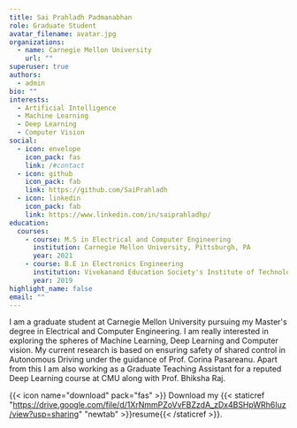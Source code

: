 ```yaml
---
title: Sai Prahladh Padmanabhan
role: Graduate Student
avatar_filename: avatar.jpg
organizations:
  - name: Carnegie Mellon University
    url: ""
superuser: true
authors:
  - admin
bio: ""
interests:
  - Artificial Intelligence
  - Machine Learning
  - Deep Learning
  - Computer Vision
social:
  - icon: envelope
    icon_pack: fas
    link: /#contact
  - icon: github
    icon_pack: fab
    link: https://github.com/SaiPrahladh
  - icon: linkedin
    icon_pack: fab
    link: https://www.linkedin.com/in/saiprahladhp/
education:
  courses:
    - course: M.S in Electrical and Computer Engineering
      institution: Carnegie Mellon University, Pittsburgh, PA
      year: 2021
    - course: B.E in Electronics Engineering
      institution: Vivekanand Education Society's Institute of Technology, Mumbai, India
      year: 2019
highlight_name: false
email: ""
---
```

I am a graduate student at Carnegie Mellon University pursuing my Master's degree in Electrical and Computer Engineering. I am really interested in exploring the spheres of Machine Learning, Deep Learning and Computer vision. My current research is based on ensuring safety of shared control in Autonomous Driving under the guidance of Prof. Corina Pasareanu. Apart from this I am also working as a Graduate Teaching Assistant for a reputed Deep Learning course at CMU along with Prof. Bhiksha Raj.

{{< icon name="download" pack="fas" >}} Download my {{< staticref "https://drive.google.com/file/d/1XrNmmPZoVvFBZzdA_zDx4BSHpWRh6Iuz/view?usp=sharing" "newtab" >}}resume{{< /staticref >}}.